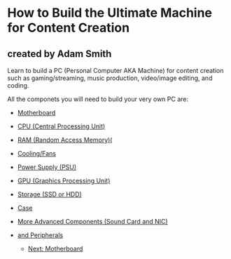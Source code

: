 # How to Build the Ultimate Machine for Content Creation 
## created by Adam Smith
Learn to build a PC (Personal Computer AKA Machine) for content creation such as gaming/streaming, music production, video/image editing, and coding.

All the componets you will need to build your very own PC are:
* [Motherboard](Motherboard.md)
* [CPU (Central Processing Unit)](CPU.md)
* [RAM (Random Access Memory)(](RAM.md)
* [Cooling/Fans](Cooling-Fans.md)
* [Power Supply (PSU)](PSU.md)
* [GPU (Graphics Processing Unit)](GPU-Graphics-Card.md)
* [Storage (SSD or HDD)](Storage.md)
* [Case](Case.md)
* [More Advanced Components (Sound Card and NIC)](More-Advanced-Components.md)
* [and Peripherals](Peripherals.md)

  * [Next: Motherboard](Motherboard.md)
